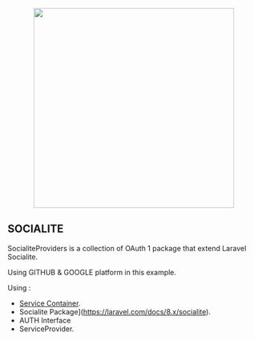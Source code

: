 <p align="center"><img src="https://madewithnetworkfra.fra1.digitaloceanspaces.com/spatie-space-production/1553/socialite.jpg" width="400"></p>


## SOCIALITE 
SocialiteProviders is a collection of OAuth 1 package that extend Laravel Socialite.

Using GITHUB & GOOGLE platform in this example.

Using :
- [Service Container](https://laravel.com/docs/8.x/container).
- Socialite Package](https://laravel.com/docs/8.x/socialite).
- AUTH Interface 
- ServiceProvider.
